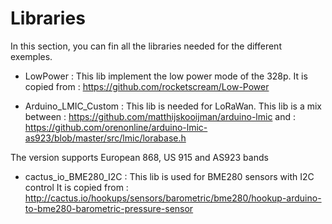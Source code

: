 # Libraries

In this section, you can fin all the libraries needed for the different exemples.

* LowPower : This lib implement the low power mode of the 328p.
It is copied from : https://github.com/rocketscream/Low-Power

* Arduino_LMIC_Custom : This lib is needed for LoRaWan. This lib is a mix between : https://github.com/matthijskooijman/arduino-lmic
and :  https://github.com/orenonline/arduino-lmic-as923/blob/master/src/lmic/lorabase.h

The version supports European 868, US 915 and AS923 bands

* cactus_io_BME280_I2C : This lib is used for BME280 sensors with I2C control
It is copied from : http://cactus.io/hookups/sensors/barometric/bme280/hookup-arduino-to-bme280-barometric-pressure-sensor
